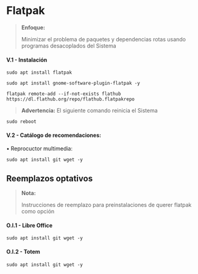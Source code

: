 # Flatpak

> **Enfoque:**
> <p> <p>
>  
> Minimizar el problema de paquetes y dependencias rotas usando programas desacoplados del Sistema 

#### V.1 - Instalación

~~~
sudo apt install flatpak
~~~

~~~
sudo apt install gnome-software-plugin-flatpak -y
~~~

~~~
flatpak remote-add --if-not-exists flathub https://dl.flathub.org/repo/flathub.flatpakrepo
~~~

> **Advertencia:** El siguiente comando reinicia el Sistema
~~~
sudo reboot
~~~

#### V.2 - Catálogo de recomendaciones:


• Reprocuctor multimedia:

~~~
sudo apt install git wget -y
~~~

## Reemplazos optativos

> **Nota:**
> <p> <p>
>  
> Instrucciones de reemplazo para preinstalaciones de querer flatpak como opción


#### O.I.1 - Libre Office

~~~
sudo apt install git wget -y
~~~

#### O.I.2 - Totem

~~~
sudo apt install git wget -y
~~~

